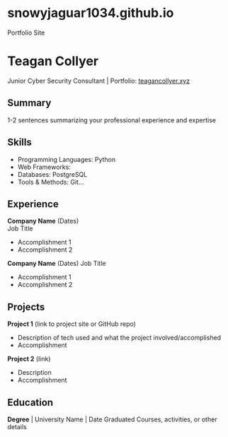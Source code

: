# snowyjaguar1034.github.io
Portfolio Site

# Teagan Collyer
Junior Cyber Security Consultant | Portfolio: [teagancollyer.xyz](https://teagancollyer.xyz)

## Summary
1-2 sentences summarizing your professional experience and expertise

## Skills
- Programming Languages: Python
- Web Frameworks: 
- Databases: PostgreSQL
- Tools & Methods: Git...

## Experience
**Company Name** (Dates)   
Job Title
- Accomplishment 1
- Accomplishment 2  

**Company Name** (Dates)
Job Title
- Accomplishment 1
- Accomplishment 2

## Projects
**Project 1** (link to project site or GitHub repo)  
- Description of tech used and what the project involved/accomplished
- Accomplishment 

**Project 2** (link)
- Description 
- Accomplishment

## Education
**Degree** | University Name | Date Graduated
Courses, activities, or other details
